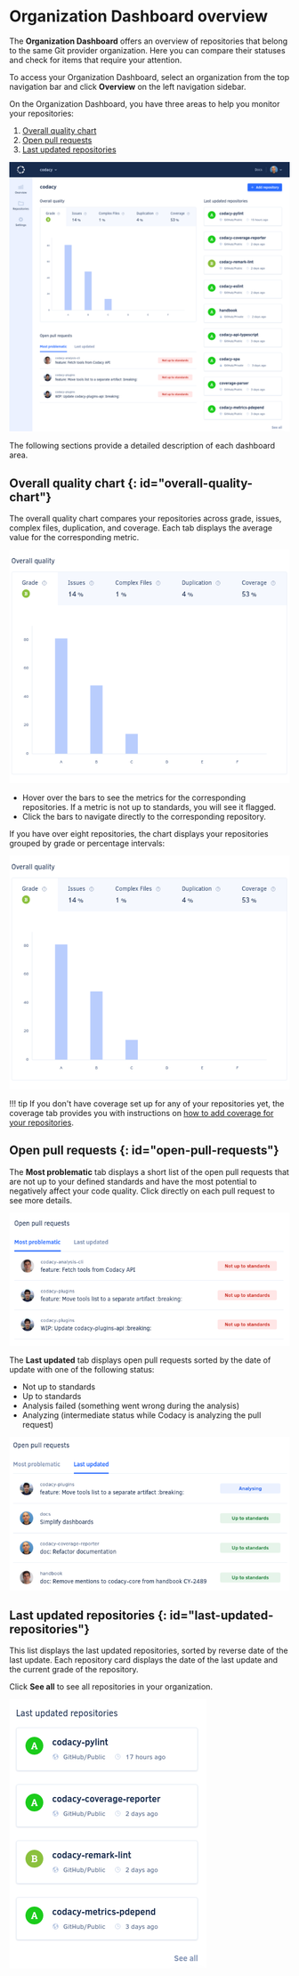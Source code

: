 # Organization Dashboard overview

The **Organization Dashboard** offers an overview of repositories that belong to the same Git provider organization. Here you can compare their statuses and check for items that require your attention.

To access your Organization Dashboard, select an organization from the top navigation bar and click **Overview** on the left navigation sidebar.

On the Organization Dashboard, you have three areas to help you monitor your repositories:

1.  [Overall quality chart](#overall-quality-chart)
1.  [Open pull requests](#open-pull-requests)
1.  [Last updated repositories](#last-updated-repositories)

![Organization Dashboard overview](images/organization-dashboard-overview.png)

The following sections provide a detailed description of each dashboard area.

## Overall quality chart {: id="overall-quality-chart"}

The overall quality chart compares your repositories across grade, issues, complex files, duplication, and coverage. Each tab displays the average value for the corresponding metric.

![Overall quality chart](images/organization-dashboard-overall-quality.png)

-   Hover over the bars to see the metrics for the corresponding repositories. If a metric is not up to standards, you will see it flagged.
-   Click the bars to navigate directly to the corresponding repository.

If you have over eight repositories, the chart displays your repositories grouped by grade or percentage intervals:

![Overall quality chart with grouped repositories](images/organization-dashboard-overall-quality-grouped.png)

!!! tip
    If you don't have coverage set up for any of your repositories yet, the coverage tab provides you with instructions on [how to add coverage for your repositories](../repositories-configure/coverage.md).

## Open pull requests {: id="open-pull-requests"}

The **Most problematic** tab displays a short list of the open pull requests that are not up to your defined standards and have the most potential to negatively affect your code quality. Click directly on each pull request to see more details.

![Most problematic pull requests](images/organization-dashboard-prs-problematic.png)

The **Last updated** tab displays open pull requests sorted by the date of update with one of the following status:

-   Not up to standards
-   Up to standards
-   Analysis failed (something went wrong during the analysis)
-   Analyzing (intermediate status while Codacy is analyzing the pull request)

![Last updated pull requests](images/organization-dashboard-prs-last-updated.png)

## Last updated repositories {: id="last-updated-repositories"}

This list displays the last updated repositories, sorted by reverse date of the last update. Each repository card displays the date of the last update and the current grade of the repository.

Click **See all** to see all repositories in your organization.

![Last updated repositories](images/organization-dashboard-repositories-last-updated.png)
